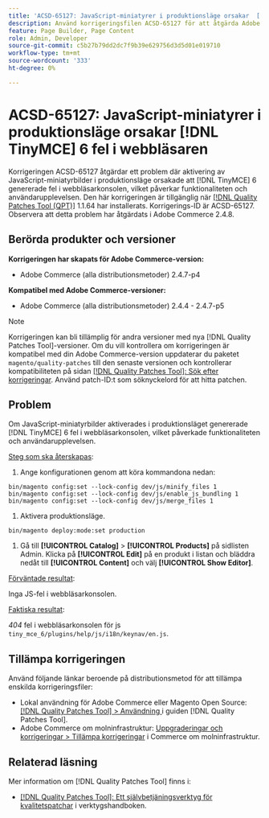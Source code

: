 ```yaml
---
title: 'ACSD-65127: JavaScript-miniatyrer i produktionsläge orsakar  [!DNL TinyMCE] 6 fel i webbläsaren'
description: Använd korrigeringsfilen ACSD-65127 för att åtgärda Adobe Commerce-problemet där aktivering av JavaScript-miniatyr i produktionsläge orsakade  [!DNL TinyMCE] 6 att fel genererades i webbläsarkonsolen, vilket påverkade funktionaliteten och användarupplevelsen.
feature: Page Builder, Page Content
role: Admin, Developer
source-git-commit: c5b27b79dd2dc7f9b39e629756d3d5d01e019710
workflow-type: tm+mt
source-wordcount: '333'
ht-degree: 0%

---
```



# ACSD-65127: JavaScript-miniatyrer i produktionsläge orsakar [!DNL TinyMCE] 6 fel i webbläsaren

Korrigeringen ACSD-65127 åtgärdar ett problem där aktivering av JavaScript-miniatyrbilder i produktionsläge orsakade att [!DNL TinyMCE] 6 genererade fel i webbläsarkonsolen, vilket påverkar funktionaliteten och användarupplevelsen. Den här korrigeringen är tillgänglig när [[!DNL Quality Patches Tool (QPT)]](/help/tools/quality-patches-tool/quality-patches-tool-to-self-serve-quality-patches.md) 1.1.64 har installerats. Korrigerings-ID är ACSD-65127. Observera att detta problem har åtgärdats i Adobe Commerce 2.4.8.

## Berörda produkter och versioner

**Korrigeringen har skapats för Adobe Commerce-version:**

* Adobe Commerce (alla distributionsmetoder) 2.4.7-p4

**Kompatibel med Adobe Commerce-versioner:**

* Adobe Commerce (alla distributionsmetoder) 2.4.4 - 2.4.7-p5

>[!NOTE]
>
>Korrigeringen kan bli tillämplig för andra versioner med nya [!DNL Quality Patches Tool]-versioner. Om du vill kontrollera om korrigeringen är kompatibel med din Adobe Commerce-version uppdaterar du paketet `magento/quality-patches` till den senaste versionen och kontrollerar kompatibiliteten på sidan [[!DNL Quality Patches Tool]: Sök efter korrigeringar](https://experienceleague.adobe.com/tools/commerce-quality-patches/index.html). Använd patch-ID:t som söknyckelord för att hitta patchen.

## Problem

Om JavaScript-miniatyrbilder aktiverades i produktionsläget genererade [!DNL TinyMCE] 6 fel i webbläsarkonsolen, vilket påverkade funktionaliteten och användarupplevelsen.

<u>Steg som ska återskapas</u>:

1. Ange konfigurationen genom att köra kommandona nedan:

```
bin/magento config:set --lock-config dev/js/minify_files 1
bin/magento config:set --lock-config dev/js/enable_js_bundling 1
bin/magento config:set --lock-config dev/js/merge_files 1
```

1. Aktivera produktionsläge.

```
bin/magento deploy:mode:set production
```

1. Gå till **[!UICONTROL Catalog]** > **[!UICONTROL Products]** på sidlisten Admin. Klicka på **[!UICONTROL Edit]** på en produkt i listan och bläddra nedåt till **[!UICONTROL Content]** och välj **[!UICONTROL Show Editor]**.

<u>Förväntade resultat</u>:

Inga JS-fel i webbläsarkonsolen.

<u>Faktiska resultat</u>:

*404* fel i webbläsarkonsolen för js `tiny_mce_6/plugins/help/js/i18n/keynav/en.js`.

## Tillämpa korrigeringen

Använd följande länkar beroende på distributionsmetod för att tillämpa enskilda korrigeringsfiler:

* Lokal användning för Adobe Commerce eller Magento Open Source: [[!DNL Quality Patches Tool] > Användning ](/help/tools/quality-patches-tool/usage.md) i guiden [!DNL Quality Patches Tool].
* Adobe Commerce om molninfrastruktur: [Uppgraderingar och korrigeringar > Tillämpa korrigeringar](https://experienceleague.adobe.com/en/docs/commerce-on-cloud/user-guide/develop/upgrade/apply-patches) i Commerce om molninfrastruktur.

## Relaterad läsning

Mer information om [!DNL Quality Patches Tool] finns i:

* [[!DNL Quality Patches Tool]: Ett självbetjäningsverktyg för kvalitetspatchar](/help/tools/quality-patches-tool/quality-patches-tool-to-self-serve-quality-patches.md) i verktygshandboken.
